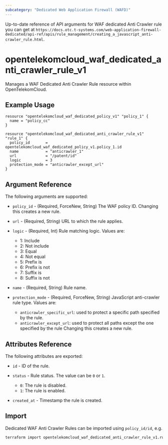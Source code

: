 ```yaml
---
subcategory: "Dedicated Web Application Firewall (WAFD)"
---
```


Up-to-date reference of API arguments for WAF dedicated Anti Crawler rule you can get at
`https://docs.otc.t-systems.com/web-application-firewall-dedicated/api-ref/apis/rule_management/creating_a_javascript_anti-crawler_rule.html`.

# opentelekomcloud_waf_dedicated_anti_crawler_rule_v1

Manages a WAF Dedicated Anti Crawler Rule resource within OpenTelekomCloud.

## Example Usage

```hcl
resource "opentelekomcloud_waf_dedicated_policy_v1" "policy_1" {
  name = "policy_cc"
}

resource "opentelekomcloud_waf_dedicated_anti_crawler_rule_v1" "rule_1" {
  policy_id       = opentelekomcloud_waf_dedicated_policy_v1.policy_1.id
  name            = "anticrawler_1"
  url             = "/patent/id"
  logic           = 3
  protection_mode = "anticrawler_except_url"
}
```

## Argument Reference

The following arguments are supported:

* `policy_id` - (Required, ForceNew, String) The WAF policy ID. Changing this creates a new rule.

* `url` - (Required, String) URL to which the rule applies.

* `logic` - (Required, Int) Rule matching logic.
  Values are:
  + 1: Include
  + 2: Not include
  + 3: Equal
  + 4: Not equal
  + 5: Prefix is
  + 6: Prefix is not
  + 7: Suffix is
  + 8: Suffix is not

* `name` - (Required, String) Rule name.

* `protection_mode` - (Required, ForceNew, String) JavaScript anti-crawler rule type.
  Values are:
  + `anticrawler_specific_url`: used to protect a specific path specified by the rule.
  + `anticrawler_except_url`: used to protect all paths except the one specified by the rule
  Changing this creates a new rule.

## Attributes Reference

The following attributes are exported:

* `id` -  ID of the rule.

* `status` - Rule status. The value can be `0` or `1`.
  + `0`: The rule is disabled.
  + `1`: The rule is enabled.

* `created_at` - Timestamp the rule is created.

## Import

Dedicated WAF Anti Crawler Rules can be imported using `policy_id/id`, e.g.

```sh
terraform import opentelekomcloud_waf_dedicated_anti_crawler_rule_v1.rule_1 ff95e71c8ae74eba9887193ab22c5757/b39f3a5a1b4f447a8030f0b0703f47f5
```
